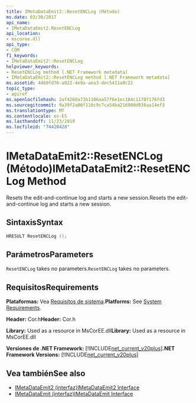 ```yaml
---
title: IMetaDataEmit2::ResetENCLog (Método)
ms.date: 03/30/2017
api_name:
- IMetaDataEmit2.ResetENCLog
api_location:
- mscoree.dll
api_type:
- COM
f1_keywords:
- IMetaDataEmit2::ResetENCLog
helpviewer_keywords:
- ResetENCLog method [.NET Framework metadata]
- IMetaDataEmit2::ResetENCLog method [.NET Framework metadata]
ms.assetid: 44b9fd76-a022-4e9a-aea3-dec5411a9c22
topic_type:
- apiref
ms.openlocfilehash: 2af4260a73b1106aa57f6e1ec184c1170f176fd3
ms.sourcegitcommit: 9a39f2a06f110c9c7ca54ba216900d038aa14ef3
ms.translationtype: MT
ms.contentlocale: es-ES
ms.lasthandoff: 11/23/2019
ms.locfileid: "74428428"
---
```

# <a name="imetadataemit2resetenclog-method"></a><span data-ttu-id="e1d7f-102">IMetaDataEmit2::ResetENCLog (Método)</span><span class="sxs-lookup"><span data-stu-id="e1d7f-102">IMetaDataEmit2::ResetENCLog Method</span></span>
<span data-ttu-id="e1d7f-103">Resets the edit-and-continue log and starts a new session.</span><span class="sxs-lookup"><span data-stu-id="e1d7f-103">Resets the edit-and-continue log and starts a new session.</span></span>  
  
## <a name="syntax"></a><span data-ttu-id="e1d7f-104">Sintaxis</span><span class="sxs-lookup"><span data-stu-id="e1d7f-104">Syntax</span></span>  
  
```cpp  
HRESULT ResetENCLog ();  
```  
  
## <a name="parameters"></a><span data-ttu-id="e1d7f-105">Parámetros</span><span class="sxs-lookup"><span data-stu-id="e1d7f-105">Parameters</span></span>  
 <span data-ttu-id="e1d7f-106">`ResetENCLog` takes no parameters.</span><span class="sxs-lookup"><span data-stu-id="e1d7f-106">`ResetENCLog` takes no parameters.</span></span>  
  
## <a name="requirements"></a><span data-ttu-id="e1d7f-107">Requisitos</span><span class="sxs-lookup"><span data-stu-id="e1d7f-107">Requirements</span></span>  
 <span data-ttu-id="e1d7f-108">**Plataformas:** Vea [Requisitos de sistema](../../../../docs/framework/get-started/system-requirements.md).</span><span class="sxs-lookup"><span data-stu-id="e1d7f-108">**Platforms:** See [System Requirements](../../../../docs/framework/get-started/system-requirements.md).</span></span>  
  
 <span data-ttu-id="e1d7f-109">**Header:** Cor.h</span><span class="sxs-lookup"><span data-stu-id="e1d7f-109">**Header:** Cor.h</span></span>  
  
 <span data-ttu-id="e1d7f-110">**Library:** Used as a resource in MsCorEE.dll</span><span class="sxs-lookup"><span data-stu-id="e1d7f-110">**Library:** Used as a resource in MsCorEE.dll</span></span>  
  
 <span data-ttu-id="e1d7f-111">**Versiones de .NET Framework:** [!INCLUDE[net_current_v20plus](../../../../includes/net-current-v20plus-md.md)]</span><span class="sxs-lookup"><span data-stu-id="e1d7f-111">**.NET Framework Versions:** [!INCLUDE[net_current_v20plus](../../../../includes/net-current-v20plus-md.md)]</span></span>  
  
## <a name="see-also"></a><span data-ttu-id="e1d7f-112">Vea también</span><span class="sxs-lookup"><span data-stu-id="e1d7f-112">See also</span></span>

- [<span data-ttu-id="e1d7f-113">IMetaDataEmit2 (interfaz)</span><span class="sxs-lookup"><span data-stu-id="e1d7f-113">IMetaDataEmit2 Interface</span></span>](../../../../docs/framework/unmanaged-api/metadata/imetadataemit2-interface.md)
- [<span data-ttu-id="e1d7f-114">IMetaDataEmit (interfaz)</span><span class="sxs-lookup"><span data-stu-id="e1d7f-114">IMetaDataEmit Interface</span></span>](../../../../docs/framework/unmanaged-api/metadata/imetadataemit-interface.md)
